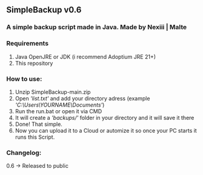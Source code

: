 ## SimpleBackup v0.6

### A simple backup script made in Java. Made by Nexiii | Malte

### Requirements

1. Java OpenJRE or JDK (i recommend Adoptium JRE 21+)
2. This repository

### How to use:
1. Unzip SimpleBackup-main.zip
2. Open *'list.txt'* and add your directory adress (example *'C:\Users\YOURNAME\Documents'*)
3. Run the run.bat or open it via CMD
4. It will create a *'backups/'* folder in your directory and it will save it there
5. Done! That simple. 
6. Now you can upload it to a Cloud or automize it so once your PC starts it runs this Script.

### Changelog:

0.6 → Released to public
